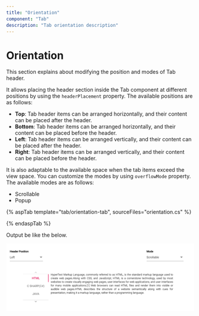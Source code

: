 ```yaml
---
title: "Orientation"
component: "Tab"
description: "Tab orientation description"
---
```


# Orientation

This section explains about modifying the position and modes of Tab header.

It allows placing the header section inside the Tab component at different positions by using the  `headerPlacement` property. The available positions are as follows:

* **Top**: Tab header items can be arranged horizontally, and their content can be placed after the header.
* **Bottom**: Tab header items can be arranged horizontally, and their content can be placed before the header.
* **Left**: Tab header items can be arranged vertically, and their content can be placed after the header.
* **Right**: Tab header items can be arranged vertically, and their content can be placed before the header.

It is also adaptable to the available space when the tab items exceed the view space. You can customize the modes by using `overflowMode` property. The available modes are as follows:

* Scrollable
* Popup

{% aspTab template="tab/orientation-tab", sourceFiles="orientation.cs" %}

{% endaspTab %}

Output be like the below.

![Tab vertical support](./images/vertical.PNG)
